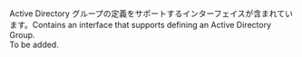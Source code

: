 <Namespace Name="Microsoft.Azure.Management.Graph.RBAC.Fluent.ActiveDirectoryGroup.Definition">
  <Docs>
    <summary><span data-ttu-id="874d7-101">Active Directory グループの定義をサポートするインターフェイスが含まれています。</span><span class="sxs-lookup"><span data-stu-id="874d7-101">Contains an interface that supports defining an Active Directory Group.</span></span></summary> 
    <remarks>To be added.</remarks>
  </Docs>
</Namespace>
